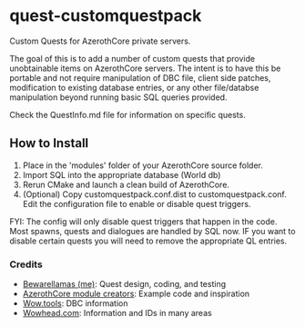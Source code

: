 # quest-customquestpack
Custom Quests for AzerothCore private servers.

The goal of this is to add a number of custom quests that provide unobtainable items on AzerothCore servers. The intent is to have this be portable and not require manipulation of DBC file, client side patches, modification to existing database entries, or any other file/databse manipulation beyond running basic SQL queries provided.

Check the QuestInfo.md file for information on specific quests.


## How to Install
1. Place in the 'modules' folder of your AzerothCore source folder.
2. Import SQL into the appropriate database (World db)
3. Rerun CMake and launch a clean build of AzerothCore.
4. (Optional) Copy customquestpack.conf.dist to customquestpack.conf. Edit the configuration file to enable or disable quest triggers.

FYI: The config will only disable quest triggers that happen in the code. Most spawns, quests and dialogues are handled by SQL now. IF you want to disable certain quests you will need to remove the appropriate QL entries.

### Credits
* [Bewarellamas (me)](https://github.com/bewarellamas): Quest design, coding, and testing
* [AzerothCore module creators](https://www.azerothcore.org/catalogue.html): Example code and inspiration
* [Wow.tools](https://wow.tools): DBC information
* [Wowhead.com](https://wowhead.com): Information and IDs in many areas
